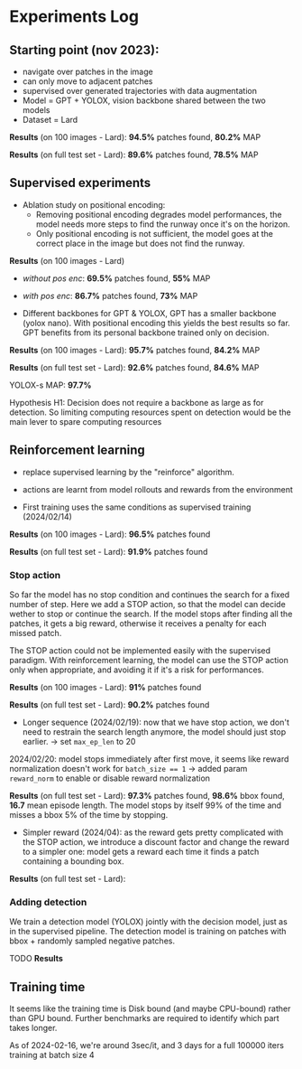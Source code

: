 # Experiments Log

## Starting point (nov 2023):

- navigate over patches in the image
- can only move to adjacent patches
- supervised over generated trajectories with data augmentation
- Model = GPT + YOLOX, vision backbone shared between the two models
- Dataset = Lard

**Results** (on 100 images - Lard): **94.5%** patches found, **80.2%** MAP

**Results** (on full test set - Lard): **89.6%** patches found, **78.5%** MAP

## Supervised experiments

- Ablation study on positional encoding:
    - Removing positional encoding degrades model performances, the model needs more steps to find the runway once it's on the horizon.
    - Only positional encoding is not sufficient, the model goes at the correct place in the image but does not find the runway.

**Results** (on 100 images - Lard)
- _without pos enc_: **69.5%** patches found, **55%** MAP
- _with pos enc_: **86.7%** patches found, **73%** MAP

- Different backbones for GPT & YOLOX, GPT has a smaller backbone (yolox nano). With positional encoding this yields the best results so far. GPT benefits from its personal backbone trained only on decision.

**Results** (on 100 images - Lard): **95.7%** patches found, **84.2%** MAP

**Results** (on full test set - Lard): **92.6%** patches found, **84.6%** MAP

YOLOX-s MAP: **97.7%**

Hypothesis H1: Decision does not require a backbone as large as for detection. So limiting computing resources spent on detection would be the main lever to spare computing resources

## Reinforcement learning

- replace supervised learning by the "reinforce" algorithm.
- actions are learnt from model rollouts and rewards from the environment

- First training uses the same conditions as supervised training (2024/02/14)

**Results** (on 100 images - Lard): **96.5%** patches found

**Results** (on full test set - Lard): **91.9%** patches found

### Stop action

So far the model has no stop condition and continues the search for a fixed number of step. Here we add a STOP action, so that the model can decide wether to stop or continue the search. If the model stops after finding all the patches, it gets a big reward, otherwise it receives a penalty for each missed patch.

The STOP action could not be implemented easily with the supervised paradigm. With reinforcement learning, the model can use the STOP action only when appropriate, and avoiding it if it's a risk for performances.

**Results** (on 100 images - Lard): **91%** patches found

**Results** (on full test set - Lard): **90.2%** patches found

- Longer sequence (2024/02/19): now that we have stop action, we don't need to restrain the search length anymore, the model should just stop earlier. -> set `max_ep_len` to 20

2024/02/20: model stops immediately after first move, it seems like reward normalization doesn't work for `batch_size == 1` -> added param `reward_norm` to enable or disable reward normalization

**Results** (on full test set - Lard): **97.3%** patches found, **98.6%** bbox found, **16.7** mean episode length. The model stops by itself 99% of the time and misses a bbox 5% of the time by stopping.

- Simpler reward (2024/04): as the reward gets pretty complicated with the STOP action, we introduce a discount factor and change the reward to a simpler one: model gets a reward each time it finds a patch containing a bounding box.

**Results** (on full test set - Lard):

### Adding detection

We train a detection model (YOLOX) jointly with the decision model, just as in the supervised pipeline. The detection model is training on patches with bbox + randomly sampled negative patches.

TODO **Results**

## Training time

It seems like the training time is Disk bound (and maybe CPU-bound) rather than GPU bound. Further benchmarks are required to identify which part takes longer.

As of 2024-02-16, we're around 3sec/it, and 3 days for a full 100000 iters training at batch size 4


